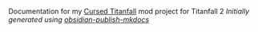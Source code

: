 Documentation for my [Cursed Titanfall](https://github.com/sdarkmagic/cursed-titanfall) mod project for Titanfall 2
*Initially generated using [obsidian-publish-mkdocs](https://github.com/jobindjohn/obsidian-publish-mkdocs)*


